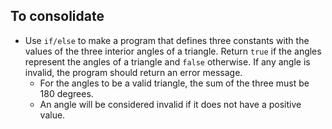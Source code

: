 ## To consolidate

- Use `if/else` to make a program that defines three constants with the values ​​of the three interior angles of a triangle. Return `true` if the angles represent the angles of a triangle and `false` otherwise. If any angle is invalid, the program should return an error message.
    - For the angles to be a valid triangle, the sum of the three must be 180 degrees.
    - An angle will be considered invalid if it does not have a positive value.